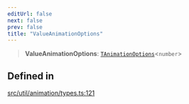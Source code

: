 ```yaml
---
editUrl: false
next: false
prev: false
title: "ValueAnimationOptions"
---
```


> **ValueAnimationOptions**: [`TAnimationOptions`](/api/namespaces/util/type-aliases/tanimationoptions/)\<`number`\>

## Defined in

[src/util/animation/types.ts:121](https://github.com/fabricjs/fabric.js/blob/v6.0.0-rc4/src/util/animation/types.ts#L121)
